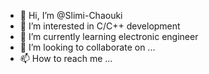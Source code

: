 - 👋 Hi, I’m @Slimi-Chaouki
- 👀 I’m interested in C/C++ development 
- 🌱 I’m currently learning electronic engineer
- 💞️ I’m looking to collaborate on ...
- 📫 How to reach me ...

<!---
Slimi-Chaouki/Slimi-Chaouki is a ✨ special ✨ repository because its `README.md` (this file) appears on your GitHub profile.
You can click the Preview link to take a look at your changes.
--->
